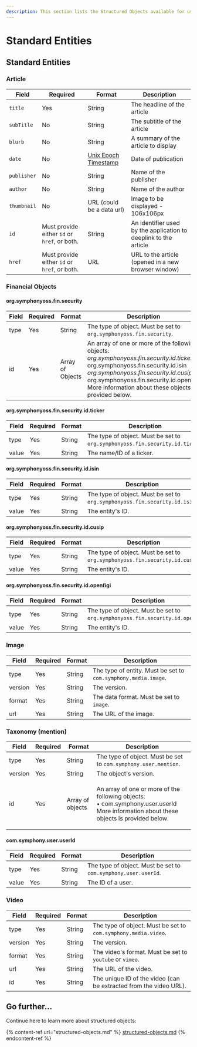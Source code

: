 ```yaml
---
description: This section lists the Structured Objects available for use in messages.
---
```


# Standard Entities

## Standard Entities

### Article

| Field       | Required                                     | Format                                                  | Description                                                      |
| ----------- | -------------------------------------------- | ------------------------------------------------------- | ---------------------------------------------------------------- |
| `title`     | Yes                                          | String                                                  | The headline of the article                                      |
| `subTitle`  | No                                           | String                                                  | The subtitle of the article                                      |
| `blurb`     | No                                           | String                                                  | A summary of the article to display                              |
| `date`      | No                                           | [Unix Epoch Timestamp](https://www.epochconverter.com/) | Date of publication                                              |
| `publisher` | No                                           | String                                                  | Name of the publisher                                            |
| `author`    | No                                           | String                                                  | Name of the author                                               |
| `thumbnail` | No                                           | URL (could be a data url)                               | Image to be displayed - 106x106px                                |
| `id`        | Must provide either `id` or `href`, or both. | String                                                  | An identifier used by the application to deeplink to the article |
| `href`      | Must provide either `id` or `href`, or both. | URL                                                     | URL to the article (opened in a new browser window)              |

### Financial Objects

#### org.symphonyoss.fin.security

| Field | Required | Format           | Description                                                                                                                                                                                                                                                               |
| ----- | -------- | ---------------- | ------------------------------------------------------------------------------------------------------------------------------------------------------------------------------------------------------------------------------------------------------------------------- |
| type  | Yes      | String           | The type of object. Must be set to `org.symphonyoss.fin.security`.                                                                                                                                                                                                        |
| id    | Yes      | Array of Objects | An array of one or more of the following objects: _org.symphonyoss.fin.security.id.ticker_ org.symphonyoss.fin.security.id.isin _org.symphonyoss.fin.security.id.cusip_ org.symphonyoss.fin.security.id.openfigi  More information about these objects is provided below. |

#### org.symphonyoss.fin.security.id.ticker

| Field | Required | Format | Description                                                                  |
| ----- | -------- | ------ | ---------------------------------------------------------------------------- |
| type  | Yes      | String | The type of object. Must be set to `org.symphonyoss.fin.security.id.ticker`. |
| value | Yes      | String | The name/ID of a ticker.                                                     |

#### org.symphonyoss.fin.security.id.isin

| Field | Required | Format | Description                                                                |
| ----- | -------- | ------ | -------------------------------------------------------------------------- |
| type  | Yes      | String | The type of object. Must be set to `org.symphonyoss.fin.security.id.isin`. |
| value | Yes      | String | The entity's ID.                                                           |

#### org.symphonyoss.fin.security.id.cusip

| Field | Required | Format | Description                                                                 |
| ----- | -------- | ------ | --------------------------------------------------------------------------- |
| type  | Yes      | String | The type of object. Must be set to `org.symphonyoss.fin.security.id.cusip`. |
| value | Yes      | String | The entity's ID.                                                            |

#### org.symphonyoss.fin.security.id.openfigi

| Field | Required | Format | Description                                                                    |
| ----- | -------- | ------ | ------------------------------------------------------------------------------ |
| type  | Yes      | String | The type of object. Must be set to `org.symphonyoss.fin.security.id.openfigi`. |
| value | Yes      | String | The entity's ID.                                                               |

### Image

| Field   | Required | Format | Description                                                    |
| ------- | -------- | ------ | -------------------------------------------------------------- |
| type    | Yes      | String | The type of entity. Must be set to `com.symphony.media.image`. |
| version | Yes      | String | The version.                                                   |
| format  | Yes      | String | The data format. Must be set to `image`.                       |
| url     | Yes      | String | The URL of the image.                                          |

### Taxonomy (mention)

| Field   | Required | Format           | Description                                                                                                                                        |
| ------- | -------- | ---------------- | -------------------------------------------------------------------------------------------------------------------------------------------------- |
| type    | Yes      | String           | The type of object. Must be set to `com.symphony.user.mention`.                                                                                    |
| version | Yes      | String           | The object's version.                                                                                                                              |
| id      | Yes      | Array of objects | <p>An array of one or more of the following objects: <br>• com.symphony.user.userId<br>More information about these objects is provided below.</p> |

#### com.symphony.user.userId

| Field | Required | Format | Description                                                    |
| ----- | -------- | ------ | -------------------------------------------------------------- |
| type  | Yes      | String | The type of object. Must be set to `com.symphony.user.userId`. |
| value | Yes      | String | The ID of a user.                                              |

### Video

| Field   | Required | Format | Description                                                       |
| ------- | -------- | ------ | ----------------------------------------------------------------- |
| type    | Yes      | String | The type of object. Must be set to `com.symphony.media.video`.    |
| version | Yes      | String | The version.                                                      |
| format  | Yes      | String | The video's format. Must be set to `youtube` or `vimeo`.          |
| url     | Yes      | String | The URL of the video.                                             |
| id      | Yes      | String | The unique ID of the video (can be extracted from the video URL). |

## Go further...

Continue here to learn more about structured objects:

{% content-ref url="structured-objects.md" %}
[structured-objects.md](structured-objects.md)
{% endcontent-ref %}

